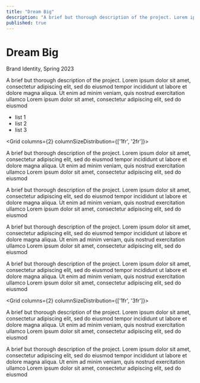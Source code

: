 ```yaml
---
title: "Dream Big"
description: "A brief but thorough description of the project. Lorem ipsum dolor sit amet, consectetur adipiscing elit, sed do eiusmod tempor incididunt ut labore et dolore magna aliqua. Ut enim ad minim veniam, quis nostrud exercitation ullamco"
published: true
---
```


# Dream Big

Brand Identity, Spring 2023

A brief but thorough description of the project. Lorem ipsum dolor sit amet, consectetur adipiscing elit, sed do eiusmod tempor incididunt ut labore et dolore magna aliqua. Ut enim ad minim veniam, quis nostrud exercitation ullamco Lorem ipsum dolor sit amet, consectetur adipiscing elit, sed do eiusmod

- list 1
- list 2
- list 3

<GalleryCard
  src="/thumbnail-2.png"
  alt=""
/>

<Spacer size={16} />

<GalleryCard
  src="/thumbnail-2.png"
  alt=""
/>

<Spacer size={16} />

<Grid columns={2} columnSizeDistribution={['1fr', '2fr']}>
  <div></div>
  <div>
    <p>A brief but thorough description of the project. Lorem ipsum dolor sit amet, consectetur adipiscing elit, sed do eiusmod tempor incididunt ut labore et dolore magna aliqua. Ut enim ad minim veniam, quis nostrud exercitation ullamco Lorem ipsum dolor sit amet, consectetur adipiscing elit, sed do eiusmod</p>
    <p>A brief but thorough description of the project. Lorem ipsum dolor sit amet, consectetur adipiscing elit, sed do eiusmod tempor incididunt ut labore et dolore magna aliqua. Ut enim ad minim veniam, quis nostrud exercitation ullamco Lorem ipsum dolor sit amet, consectetur adipiscing elit, sed do eiusmod</p>
    <p>A brief but thorough description of the project. Lorem ipsum dolor sit amet, consectetur adipiscing elit, sed do eiusmod tempor incididunt ut labore et dolore magna aliqua. Ut enim ad minim veniam, quis nostrud exercitation ullamco Lorem ipsum dolor sit amet, consectetur adipiscing elit, sed do eiusmod</p>
    <p>A brief but thorough description of the project. Lorem ipsum dolor sit amet, consectetur adipiscing elit, sed do eiusmod tempor incididunt ut labore et dolore magna aliqua. Ut enim ad minim veniam, quis nostrud exercitation ullamco Lorem ipsum dolor sit amet, consectetur adipiscing elit, sed do eiusmod</p>
  </div>
</Grid>

<Spacer size={16} />

<GalleryCard
  src="/thumbnail-2.png"
  alt=""
/>
<Spacer size={16} />

<Grid columns={2}>
  <GalleryCard
    src="/thumbnail-2.png"
    alt=""
  />
  <GalleryCard
    src="/thumbnail-2.png"
    alt=""
  />
</Grid>

<Spacer size={16} />

<GalleryCard
  src="/thumbnail-2.png"
  alt=""
/>

<Spacer size={16} />

<Grid columns={2}>
  <GalleryCard
    src="/thumbnail-2.png"
    alt=""
  />
  <GalleryCard
    src="/thumbnail-2.png"
    alt=""
  />
</Grid>

<Spacer size={16} />

<Grid columns={2} columnSizeDistribution={['1fr', '3fr']}>
  <div></div>
  <div>
    <p>A brief but thorough description of the project. Lorem ipsum dolor sit amet, consectetur adipiscing elit, sed do eiusmod tempor incididunt ut labore et dolore magna aliqua. Ut enim ad minim veniam, quis nostrud exercitation ullamco Lorem ipsum dolor sit amet, consectetur adipiscing elit, sed do eiusmod</p>
    <p>A brief but thorough description of the project. Lorem ipsum dolor sit amet, consectetur adipiscing elit, sed do eiusmod tempor incididunt ut labore et dolore magna aliqua. Ut enim ad minim veniam, quis nostrud exercitation ullamco Lorem ipsum dolor sit amet, consectetur adipiscing elit, sed do eiusmod</p>
  </div>
</Grid>

<Spacer size={16} />

<GalleryCard
  src="/thumbnail-2.png"
  alt=""
/>
